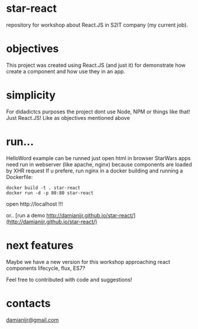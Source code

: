# star-react
repository for workshop about React.JS in S2IT company (my current job).

# objectives
This project was created using React.JS (and just it) for demonstrate how create a component and how use they in an app.

# simplicity
For didadictcs purposes the project dont use Node, NPM or things like that! Just React.JS! Like as objectives mentioned above

# run...
HelloWord example can be runned just open html in browser
StarWars apps need run in webserver (like apache, nginx) because components are loaded by XHR request
If u prefere, run nginx in a docker building and running a Dockerfile:

```
docker build -t . star-react
docker run -d -p 80:80 star-react
```

open http://localhost !!!

or.. [run a demo http://damianijr.github.io/star-react/](http://damianijr.github.io/star-react/)


# next features
Maybe we have a new version for this workshop approaching react components lifecycle, flux, ES7?

Feel free to contributed with code and suggestions!

# contacts
damianijr@gmail.com
